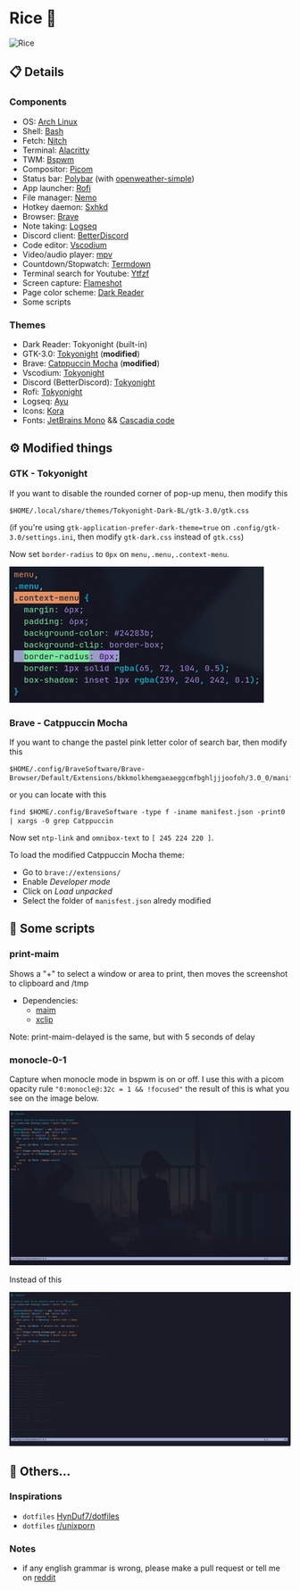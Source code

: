 # Rice 🍚

![Rice](./assets/rice.png "rice")

## 📋 Details

### Components
- OS: [Arch Linux](https://archlinux.org/)
- Shell: [Bash](https://www.gnu.org/software/bash/)
- Fetch: [Nitch](https://github.com/unxsh/nitch)
- Terminal: [Alacritty](https://github.com/alacritty/alacritty)
- TWM: [Bspwm](https://github.com/baskerville/bspwm)
- Compositor: [Picom](https://github.com/yshui/picom)
- Status bar: [Polybar](https://github.com/polybar/polybar) (with [openweather-simple](https://github.com/polybar/polybar-scripts/tree/master/polybar-scripts/openweathermap-simple))
- App launcher: [Rofi](https://github.com/davatorium/rofi)
- File manager: [Nemo](https://github.com/linuxmint/nemo)
- Hotkey daemon: [Sxhkd](https://github.com/baskerville/sxhkd)
- Browser: [Brave](https://github.com/brave/brave-browser)
- Note taking: [Logseq](https://github.com/logseq/logseq)
- Discord client: [BetterDiscord](https://github.com/BetterDiscord/BetterDiscord)
- Code editor: [Vscodium](https://github.com/VSCodium/vscodium)
- Video/audio player: [mpv](https://github.com/mpv-player/mpv)
- Countdown/Stopwatch: [Termdown](https://github.com/trehn/termdown)
- Terminal search for Youtube: [Ytfzf](https://github.com/pystardust/ytfzf)
- Screen capture: [Flameshot](https://github.com/flameshot-org/flameshot)
- Page color scheme: [Dark Reader](https://chrome.google.com/webstore/detail/dark-reader/eimadpbcbfnmbkopoojfekhnkhdbieeh?hl=en)
- Some scripts

### Themes
- Dark Reader: Tokyonight (built-in)
- GTK-3.0: [Tokyonight](https://github.com/Fausto-Korpsvart/Tokyo-Night-GTK-Theme) (**modified**)
- Brave: [Catppuccin Mocha](https://chrome.google.com/webstore/detail/catppuccin-chrome-theme-m/bkkmolkhemgaeaeggcmfbghljjjoofoh) (**modified**)
- Vscodium: [Tokyonight](https://github.com/enkia/tokyo-night-vscode-theme)
- Discord (BetterDiscord): [Tokyonight](https://github.com/Dyzean/Tokyo-Night)
- Rofi: [Tokyonight](https://github.com/Arsemy/rofi-collection)
- Logseq: [Ayu](https://github.com/nmartin84/logseq-tokyo-theme)
- Icons: [Kora](https://github.com/bikass/kora)
- Fonts: [JetBrains Mono](https://github.com/JetBrains/JetBrainsMono) && [Cascadia code](https://github.com/microsoft/cascadia-code)

## ⚙️ Modified things

### GTK - Tokyonight
If you want to disable the rounded corner of pop-up menu, then modify this
```
$HOME/.local/share/themes/Tokyonight-Dark-BL/gtk-3.0/gtk.css
```
(if you're using `gtk-application-prefer-dark-theme=true` on `.config/gtk-3.0/settings.ini`, then modify `gtk-dark.css` instead of `gtk.css`)

Now set `border-radius` to `0px` on `menu,.menu,.context-menu`.

![Part that you'll need to modify](./assets/gtk-context-menu.png "Part to be modified")

### Brave - Catppuccin Mocha
If you want to change the pastel pink letter color of search bar, then modify this
```
$HOME/.config/BraveSoftware/Brave-Browser/Default/Extensions/bkkmolkhemgaeaeggcmfbghljjjoofoh/3.0_0/manifest.json
```
or you can locate with this
```
find $HOME/.config/BraveSoftware -type f -iname manifest.json -print0 | xargs -0 grep Catppuccin
```
Now set `ntp-link` and `omnibox-text` to `[ 245 224 220 ]`.

To load the modified Catppuccin Mocha theme:
 - Go to `brave://extensions/`
 - Enable *Developer mode*
 - Click on *Load unpacked*
 - Select the folder of `manisfest.json` alredy modified

## 📜 Some scripts

### print-maim
Shows a "+" to select a window or area to print, then moves the screenshot to clipboard and /tmp

- Dependencies:
	- [maim](https://github.com/naelstrof/maim)
	- [xclip](https://github.com/astrand/xclip)

Note: print-maim-delayed is the same, but with 5 seconds of delay

### monocle-0-1
Capture when monocle mode in bspwm is on or off. I use this with a picom opacity rule `"0:monocle@:32c = 1 && !focused"` the result of this is what you see on the image below.

![monocle-script-on](./assets/monocle-script-on.png "monocle-script-off")

Instead of this

![monocle-script-off](./assets/monocle-script-off.png "monocle-script-off")

## 🗿 Others...

### Inspirations 
- `dotfiles` [HynDuf7/dotfiles](https://github.com/HynDuf7/dotfiles)
- `dotfiles` [r/unixporn](https://www.reddit.com/r/unixporn/)

### Notes
- if any english grammar is wrong, please make a pull request or tell me on [reddit](https://www.reddit.com/user/Arsemy)
